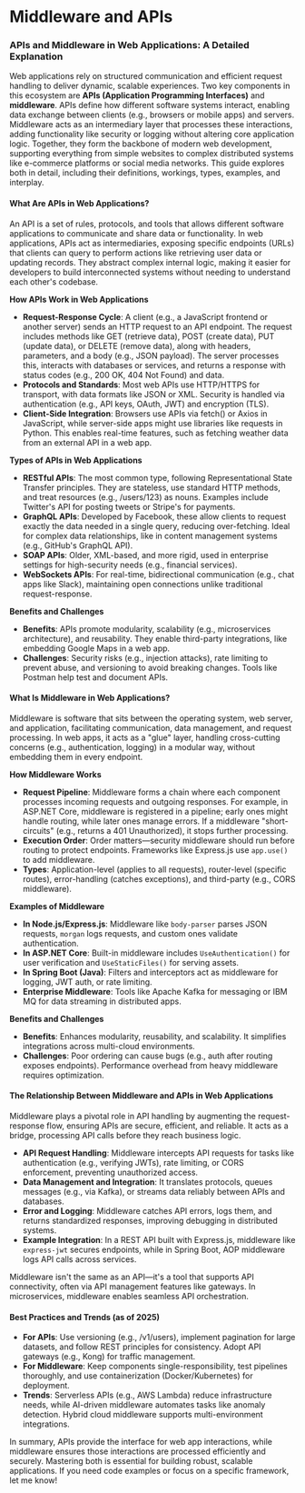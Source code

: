 # Middleware and APIs

### APIs and Middleware in Web Applications: A Detailed Explanation

Web applications rely on structured communication and efficient request handling to deliver dynamic, scalable experiences. Two key components in this ecosystem are **APIs (Application Programming Interfaces)** and **middleware**. APIs define how different software systems interact, enabling data exchange between clients (e.g., browsers or mobile apps) and servers. Middleware acts as an intermediary layer that processes these interactions, adding functionality like security or logging without altering core application logic. Together, they form the backbone of modern web development, supporting everything from simple websites to complex distributed systems like e-commerce platforms or social media networks. This guide explores both in detail, including their definitions, workings, types, examples, and interplay.

#### What Are APIs in Web Applications?

An API is a set of rules, protocols, and tools that allows different software applications to communicate and share data or functionality. In web applications, APIs act as intermediaries, exposing specific endpoints (URLs) that clients can query to perform actions like retrieving user data or updating records. They abstract complex internal logic, making it easier for developers to build interconnected systems without needing to understand each other's codebase.

**How APIs Work in Web Applications**

* **Request-Response Cycle**: A client (e.g., a JavaScript frontend or another server) sends an HTTP request to an API endpoint. The request includes methods like GET (retrieve data), POST (create data), PUT (update data), or DELETE (remove data), along with headers, parameters, and a body (e.g., JSON payload). The server processes this, interacts with databases or services, and returns a response with status codes (e.g., 200 OK, 404 Not Found) and data.
* **Protocols and Standards**: Most web APIs use HTTP/HTTPS for transport, with data formats like JSON or XML. Security is handled via authentication (e.g., API keys, OAuth, JWT) and encryption (TLS).
* **Client-Side Integration**: Browsers use APIs via fetch() or Axios in JavaScript, while server-side apps might use libraries like requests in Python. This enables real-time features, such as fetching weather data from an external API in a web app.

**Types of APIs in Web Applications**

* **RESTful APIs**: The most common type, following Representational State Transfer principles. They are stateless, use standard HTTP methods, and treat resources (e.g., /users/123) as nouns. Examples include Twitter's API for posting tweets or Stripe's for payments.
* **GraphQL APIs**: Developed by Facebook, these allow clients to request exactly the data needed in a single query, reducing over-fetching. Ideal for complex data relationships, like in content management systems (e.g., GitHub's GraphQL API).
* **SOAP APIs**: Older, XML-based, and more rigid, used in enterprise settings for high-security needs (e.g., financial services).
* **WebSockets APIs**: For real-time, bidirectional communication (e.g., chat apps like Slack), maintaining open connections unlike traditional request-response.

**Benefits and Challenges**

* **Benefits**: APIs promote modularity, scalability (e.g., microservices architecture), and reusability. They enable third-party integrations, like embedding Google Maps in a web app.
* **Challenges**: Security risks (e.g., injection attacks), rate limiting to prevent abuse, and versioning to avoid breaking changes. Tools like Postman help test and document APIs.

#### What Is Middleware in Web Applications?

Middleware is software that sits between the operating system, web server, and application, facilitating communication, data management, and request processing. In web apps, it acts as a "glue" layer, handling cross-cutting concerns (e.g., authentication, logging) in a modular way, without embedding them in every endpoint.

**How Middleware Works**

* **Request Pipeline**: Middleware forms a chain where each component processes incoming requests and outgoing responses. For example, in ASP.NET Core, middleware is registered in a pipeline; early ones might handle routing, while later ones manage errors. If a middleware "short-circuits" (e.g., returns a 401 Unauthorized), it stops further processing.
* **Execution Order**: Order matters—security middleware should run before routing to protect endpoints. Frameworks like Express.js use `app.use()` to add middleware.
* **Types**: Application-level (applies to all requests), router-level (specific routes), error-handling (catches exceptions), and third-party (e.g., CORS middleware).

**Examples of Middleware**

* **In Node.js/Express.js**: Middleware like `body-parser` parses JSON requests, `morgan` logs requests, and custom ones validate authentication.
* **In ASP.NET Core**: Built-in middleware includes `UseAuthentication()` for user verification and `UseStaticFiles()` for serving assets.
* **In Spring Boot (Java)**: Filters and interceptors act as middleware for logging, JWT auth, or rate limiting.
* **Enterprise Middleware**: Tools like Apache Kafka for messaging or IBM MQ for data streaming in distributed apps.

**Benefits and Challenges**

* **Benefits**: Enhances modularity, reusability, and scalability. It simplifies integrations across multi-cloud environments.
* **Challenges**: Poor ordering can cause bugs (e.g., auth after routing exposes endpoints). Performance overhead from heavy middleware requires optimization.

#### The Relationship Between Middleware and APIs in Web Applications

Middleware plays a pivotal role in API handling by augmenting the request-response flow, ensuring APIs are secure, efficient, and reliable. It acts as a bridge, processing API calls before they reach business logic.

* **API Request Handling**: Middleware intercepts API requests for tasks like authentication (e.g., verifying JWTs), rate limiting, or CORS enforcement, preventing unauthorized access.
* **Data Management and Integration**: It translates protocols, queues messages (e.g., via Kafka), or streams data reliably between APIs and databases.
* **Error and Logging**: Middleware catches API errors, logs them, and returns standardized responses, improving debugging in distributed systems.
* **Example Integration**: In a REST API built with Express.js, middleware like `express-jwt` secures endpoints, while in Spring Boot, AOP middleware logs API calls across services.

Middleware isn't the same as an API—it's a tool that supports API connectivity, often via API management features like gateways. In microservices, middleware enables seamless API orchestration.

#### Best Practices and Trends (as of 2025)

* **For APIs**: Use versioning (e.g., /v1/users), implement pagination for large datasets, and follow REST principles for consistency. Adopt API gateways (e.g., Kong) for traffic management.
* **For Middleware**: Keep components single-responsibility, test pipelines thoroughly, and use containerization (Docker/Kubernetes) for deployment.
* **Trends**: Serverless APIs (e.g., AWS Lambda) reduce infrastructure needs, while AI-driven middleware automates tasks like anomaly detection. Hybrid cloud middleware supports multi-environment integrations.

In summary, APIs provide the interface for web app interactions, while middleware ensures those interactions are processed efficiently and securely. Mastering both is essential for building robust, scalable applications. If you need code examples or focus on a specific framework, let me know!
